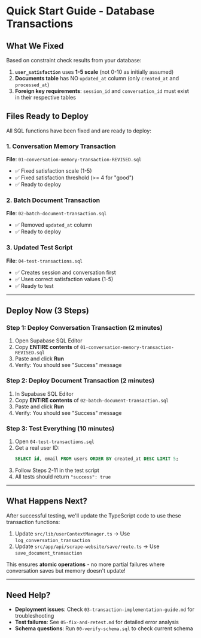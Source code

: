 # Quick Start Guide - Database Transactions

## What We Fixed

Based on constraint check results from your database:

1. **`user_satisfaction`** uses **1-5 scale** (not 0-10 as initially assumed)
2. **Documents table** has NO `updated_at` column (only `created_at` and `processed_at`)
3. **Foreign key requirements**: `session_id` and `conversation_id` must exist in their respective tables

## Files Ready to Deploy

All SQL functions have been fixed and are ready to deploy:

### 1. Conversation Memory Transaction
**File**: `01-conversation-memory-transaction-REVISED.sql`
- ✅ Fixed satisfaction scale (1-5)
- ✅ Fixed satisfaction threshold (>= 4 for "good")
- ✅ Ready to deploy

### 2. Batch Document Transaction
**File**: `02-batch-document-transaction.sql`
- ✅ Removed `updated_at` column
- ✅ Ready to deploy

### 3. Updated Test Script
**File**: `04-test-transactions.sql`
- ✅ Creates session and conversation first
- ✅ Uses correct satisfaction values (1-5)
- ✅ Ready to test

---

## Deploy Now (3 Steps)

### Step 1: Deploy Conversation Transaction (2 minutes)
1. Open Supabase SQL Editor
2. Copy **ENTIRE contents** of `01-conversation-memory-transaction-REVISED.sql`
3. Paste and click **Run**
4. Verify: You should see "Success" message

### Step 2: Deploy Document Transaction (2 minutes)
1. In Supabase SQL Editor
2. Copy **ENTIRE contents** of `02-batch-document-transaction.sql`
3. Paste and click **Run**
4. Verify: You should see "Success" message

### Step 3: Test Everything (10 minutes)
1. Open `04-test-transactions.sql`
2. Get a real user ID:
   ```sql
   SELECT id, email FROM users ORDER BY created_at DESC LIMIT 5;
   ```
3. Follow Steps 2-11 in the test script
4. All tests should return `"success": true`

---

## What Happens Next?

After successful testing, we'll update the TypeScript code to use these transaction functions:

1. Update `src/lib/userContextManager.ts` → Use `log_conversation_transaction`
2. Update `src/app/api/scrape-website/save/route.ts` → Use `save_document_transaction`

This ensures **atomic operations** - no more partial failures where conversation saves but memory doesn't update!

---

## Need Help?

- **Deployment issues**: Check `03-transaction-implementation-guide.md` for troubleshooting
- **Test failures**: See `05-fix-and-retest.md` for detailed error analysis
- **Schema questions**: Run `00-verify-schema.sql` to check current schema
